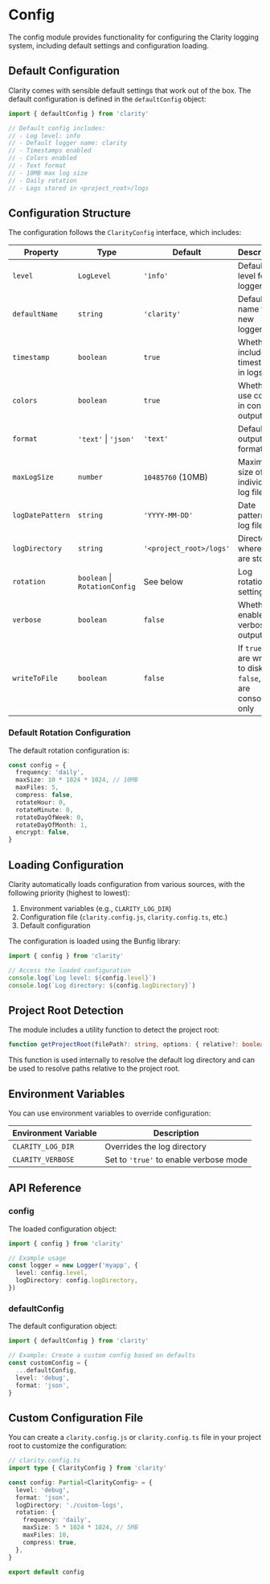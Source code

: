 # Config

The config module provides functionality for configuring the Clarity logging system, including default settings and configuration loading.

## Default Configuration

Clarity comes with sensible default settings that work out of the box. The default configuration is defined in the `defaultConfig` object:

```ts
import { defaultConfig } from 'clarity'

// Default config includes:
// - Log level: info
// - Default logger name: clarity
// - Timestamps enabled
// - Colors enabled
// - Text format
// - 10MB max log size
// - Daily rotation
// - Logs stored in <project_root>/logs
```

## Configuration Structure

The configuration follows the `ClarityConfig` interface, which includes:

| Property | Type | Default | Description |
|----------|------|---------|-------------|
| `level` | `LogLevel` | `'info'` | Default log level for all loggers |
| `defaultName` | `string` | `'clarity'` | Default name for new loggers |
| `timestamp` | `boolean` | `true` | Whether to include timestamps in logs |
| `colors` | `boolean` | `true` | Whether to use colors in console output |
| `format` | `'text'` \| `'json'` | `'text'` | Default output format |
| `maxLogSize` | `number` | `10485760` (10MB) | Maximum size of individual log files |
| `logDatePattern` | `string` | `'YYYY-MM-DD'` | Date pattern for log files |
| `logDirectory` | `string` | `'<project_root>/logs'` | Directory where logs are stored |
| `rotation` | `boolean` \| `RotationConfig` | See below | Log rotation settings |
| `verbose` | `boolean` | `false` | Whether to enable verbose output |
| `writeToFile` | `boolean` | `false` | If `true`, logs are written to disk. If `false`, logs are console-only |

### Default Rotation Configuration

The default rotation configuration is:

```ts
const config = {
  frequency: 'daily',
  maxSize: 10 * 1024 * 1024, // 10MB
  maxFiles: 5,
  compress: false,
  rotateHour: 0,
  rotateMinute: 0,
  rotateDayOfWeek: 0,
  rotateDayOfMonth: 1,
  encrypt: false,
}
```

## Loading Configuration

Clarity automatically loads configuration from various sources, with the following priority (highest to lowest):

1. Environment variables (e.g., `CLARITY_LOG_DIR`)
2. Configuration file (`clarity.config.js`, `clarity.config.ts`, etc.)
3. Default configuration

The configuration is loaded using the Bunfig library:

```ts
import { config } from 'clarity'

// Access the loaded configuration
console.log(`Log level: ${config.level}`)
console.log(`Log directory: ${config.logDirectory}`)
```

## Project Root Detection

The module includes a utility function to detect the project root:

```ts
function getProjectRoot(filePath?: string, options: { relative?: boolean } = {}): string
```

This function is used internally to resolve the default log directory and can be used to resolve paths relative to the project root.

## Environment Variables

You can use environment variables to override configuration:

| Environment Variable | Description |
|----------------------|-------------|
| `CLARITY_LOG_DIR` | Overrides the log directory |
| `CLARITY_VERBOSE` | Set to `'true'` to enable verbose mode |

## API Reference

### config

The loaded configuration object:

```ts
import { config } from 'clarity'

// Example usage
const logger = new Logger('myapp', {
  level: config.level,
  logDirectory: config.logDirectory,
})
```

### defaultConfig

The default configuration object:

```ts
import { defaultConfig } from 'clarity'

// Example: Create a custom config based on defaults
const customConfig = {
  ...defaultConfig,
  level: 'debug',
  format: 'json',
}
```

## Custom Configuration File

You can create a `clarity.config.js` or `clarity.config.ts` file in your project root to customize the configuration:

```ts
// clarity.config.ts
import type { ClarityConfig } from 'clarity'

const config: Partial<ClarityConfig> = {
  level: 'debug',
  format: 'json',
  logDirectory: './custom-logs',
  rotation: {
    frequency: 'daily',
    maxSize: 5 * 1024 * 1024, // 5MB
    maxFiles: 10,
    compress: true,
  },
}

export default config
```
